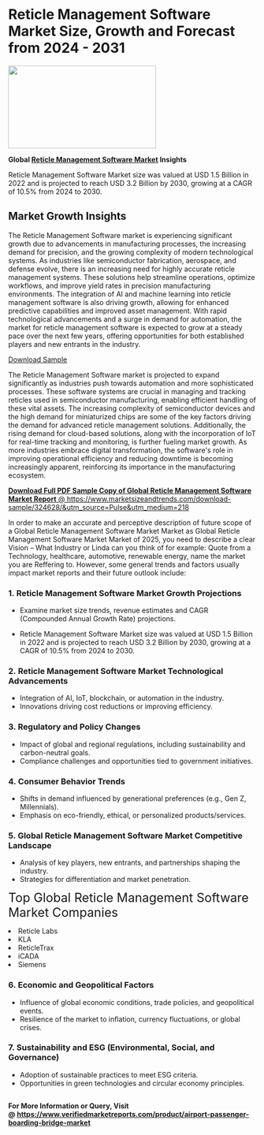 <H1>Reticle Management Software Market Size, Growth and Forecast from 2024 - 2031</H1><img class="aligncenter size-medium wp-image-584254" src="https://thirdeyenews.in/wp-content/uploads/2024/09/Global-Market-Research-300x168.jpeg" alt="" width="300" height="168" /><p><strong>Global&nbsp;<a href="https://www.marketsizeandtrends.com/download-sample/324628/&amp;utm_source=Pulse&amp;utm_medium=218">Reticle Management Software Market</a> Insights</strong></p><p>Reticle Management Software Market size was valued at USD 1.5 Billion in 2022 and is projected to reach USD 3.2 Billion by 2030, growing at a CAGR of 10.5% from 2024 to 2030.</p><p><h2>Market Growth Insights</h2> <p>The Reticle Management Software market is experiencing significant growth due to advancements in manufacturing processes, the increasing demand for precision, and the growing complexity of modern technological systems. As industries like semiconductor fabrication, aerospace, and defense evolve, there is an increasing need for highly accurate reticle management systems. These solutions help streamline operations, optimize workflows, and improve yield rates in precision manufacturing environments. The integration of AI and machine learning into reticle management software is also driving growth, allowing for enhanced predictive capabilities and improved asset management. With rapid technological advancements and a surge in demand for automation, the market for reticle management software is expected to grow at a steady pace over the next few years, offering opportunities for both established players and new entrants in the industry.</p> <p><a href="#">Download Sample</a></p> <p>The Reticle Management Software market is projected to expand significantly as industries push towards automation and more sophisticated processes. These software systems are crucial in managing and tracking reticles used in semiconductor manufacturing, enabling efficient handling of these vital assets. The increasing complexity of semiconductor devices and the high demand for miniaturized chips are some of the key factors driving the demand for advanced reticle management solutions. Additionally, the rising demand for cloud-based solutions, along with the incorporation of IoT for real-time tracking and monitoring, is further fueling market growth. As more industries embrace digital transformation, the software's role in improving operational efficiency and reducing downtime is becoming increasingly apparent, reinforcing its importance in the manufacturing ecosystem.</p> <p><a href="#"></p><p><span class=""><strong>Download Full PDF Sample Copy of Global Reticle Management Software Market Report</strong> @ <a href="https://www.marketsizeandtrends.com/download-sample/324628/&amp;utm_source=Pulse&amp;utm_medium=218" target="_blank">https://www.marketsizeandtrends.com/download-sample/324628/&amp;utm_source=Pulse&amp;utm_medium=218</a></span></p><p>In order to make an accurate and perceptive description of future scope of a Global&nbsp;Reticle Management Software Market Market as Global&nbsp;Reticle Management Software Market Market of 2025, you need to describe a clear Vision &ndash; What Industry or Linda can you think of for example: Quote from a Technology, healthcare, automotive, renewable energy, name the market you are Reffering to. However, some general trends and factors usually impact market reports and their future outlook include:</p><h3>1.&nbsp;<strong>Reticle Management Software Market Growth Projections</strong></h3><ul><li>Examine market size trends, revenue estimates and CAGR (Compounded Annual Growth Rate) projections.</li><li><p>Reticle Management Software Market size was valued at USD 1.5 Billion in 2022 and is projected to reach USD 3.2 Billion by 2030, growing at a CAGR of 10.5% from 2024 to 2030.</p></li></ul><h3>2.&nbsp;<strong>Reticle Management Software Market Technological Advancements</strong></h3><ul><li>Integration of AI, IoT, blockchain, or automation in the industry.</li><li>Innovations driving cost reductions or improving efficiency.</li></ul><h3>3.&nbsp;<strong>Regulatory and Policy Changes</strong></h3><ul><li>Impact of global and regional regulations, including sustainability and carbon-neutral goals.</li><li>Compliance challenges and opportunities tied to government initiatives.</li></ul><h3>4.&nbsp;<strong>Consumer Behavior Trends</strong></h3><ul><li>Shifts in demand influenced by generational preferences (e.g., Gen Z, Millennials).</li><li>Emphasis on eco-friendly, ethical, or personalized products/services.</li></ul><h3>5.&nbsp;<strong>Global Reticle Management Software Market Competitive Landscape</strong></h3><ul><li>Analysis of key players, new entrants, and partnerships shaping the industry.</li><li>Strategies for differentiation and market penetration.</li></ul><p data-pm-slice="1 1 []"><span style="color: inherit; font-family: inherit; font-size: 25px;">Top Global Reticle Management Software Market Companies</span></p><div class="" data-test-id=""><p><li>Reticle Labs</li><li> KLA</li><li> ReticleTrax</li><li> iCADA</li><li> Siemens</li></p></div><h3>6.&nbsp;<strong>Economic and Geopolitical Factors</strong></h3><ul><li>Influence of global economic conditions, trade policies, and geopolitical events.</li><li>Resilience of the market to inflation, currency fluctuations, or global crises.</li></ul><h3>7.&nbsp;<strong>Sustainability and ESG (Environmental, Social, and Governance)</strong></h3><ul><li>Adoption of sustainable practices to meet ESG criteria.</li><li>Opportunities in green technologies and circular economy principles.</li></ul><h2><strong style="font-size: 14px;">For More Information or Query, Visit @&nbsp;</strong><a style="background-color: #ffffff; font-size: 14px;" href="https://www.marketsizeandtrends.com/report/reticle-management-software-market/" target="_blank">https://www.verifiedmarketreports.com/product/airport-passenger-boarding-bridge-market</a></h2>
